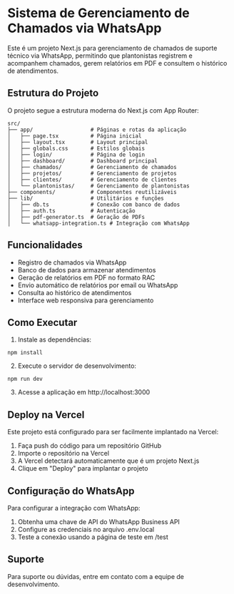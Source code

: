 # Sistema de Gerenciamento de Chamados via WhatsApp

Este é um projeto Next.js para gerenciamento de chamados de suporte técnico via WhatsApp, permitindo que plantonistas registrem e acompanhem chamados, gerem relatórios em PDF e consultem o histórico de atendimentos.

## Estrutura do Projeto

O projeto segue a estrutura moderna do Next.js com App Router:

```
src/
├── app/                  # Páginas e rotas da aplicação
│   ├── page.tsx          # Página inicial
│   ├── layout.tsx        # Layout principal
│   ├── globals.css       # Estilos globais
│   ├── login/            # Página de login
│   ├── dashboard/        # Dashboard principal
│   ├── chamados/         # Gerenciamento de chamados
│   ├── projetos/         # Gerenciamento de projetos
│   ├── clientes/         # Gerenciamento de clientes
│   └── plantonistas/     # Gerenciamento de plantonistas
├── components/           # Componentes reutilizáveis
├── lib/                  # Utilitários e funções
│   ├── db.ts             # Conexão com banco de dados
│   ├── auth.ts           # Autenticação
│   ├── pdf-generator.ts  # Geração de PDFs
│   └── whatsapp-integration.ts # Integração com WhatsApp
```

## Funcionalidades

- Registro de chamados via WhatsApp
- Banco de dados para armazenar atendimentos
- Geração de relatórios em PDF no formato RAC
- Envio automático de relatórios por email ou WhatsApp
- Consulta ao histórico de atendimentos
- Interface web responsiva para gerenciamento

## Como Executar

1. Instale as dependências:
```
npm install
```

2. Execute o servidor de desenvolvimento:
```
npm run dev
```

3. Acesse a aplicação em http://localhost:3000

## Deploy na Vercel

Este projeto está configurado para ser facilmente implantado na Vercel:

1. Faça push do código para um repositório GitHub
2. Importe o repositório na Vercel
3. A Vercel detectará automaticamente que é um projeto Next.js
4. Clique em "Deploy" para implantar o projeto

## Configuração do WhatsApp

Para configurar a integração com WhatsApp:

1. Obtenha uma chave de API do WhatsApp Business API
2. Configure as credenciais no arquivo .env.local
3. Teste a conexão usando a página de teste em /test

## Suporte

Para suporte ou dúvidas, entre em contato com a equipe de desenvolvimento.
